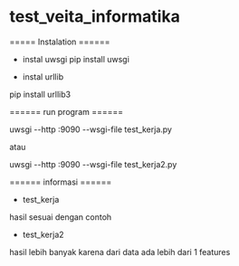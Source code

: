 # test_veita_informatika


===== Instalation ======

+ instal uwsgi
pip install uwsgi

+ instal urllib

pip install urllib3

====== run program ======


uwsgi --http :9090 --wsgi-file test_kerja.py
 
 atau 

 uwsgi --http :9090 --wsgi-file test_kerja2.py


 ====== informasi ======

 + test_kerja

 hasil sesuai dengan contoh

 + test_kerja2

 hasil lebih banyak karena dari data ada lebih dari 1 features